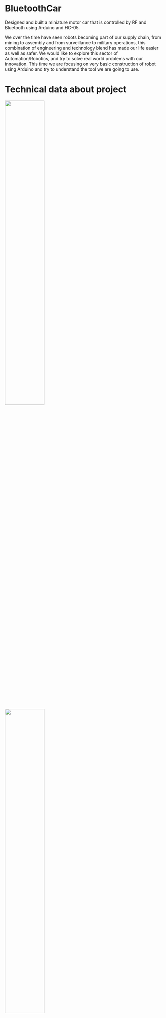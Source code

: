 # BluetoothCar
Designed and built a miniature motor car that is controlled by RF and Bluetooth using Arduino and HC-05.

We over the time have seen robots becoming part of our supply chain, from mining to assembly and from surveillance to military operations, this combination of engineering and technology blend has made our life easier as well as safer. We would like to explore this sector of Automation/Robotics, and try to solve real world problems with our innovation. This time we are focusing on very basic construction of robot using Arduino and try to understand the tool we are going to use.

# Technical data about project


<img src="https://github.com/Rahul-Cheruku/BluetoothCar/assets/77064752/e8632469-7876-42f1-b261-ad96942c108d" width="50%">
<img src="https://github.com/Rahul-Cheruku/BluetoothCar/assets/77064752/59c2222e-dbae-4f0c-9f44-1789a0a30983" width="50%">


(Source: https://play.google.com/store/apps/details?id=braulio.calle.bluetoothRCcontroller) 

(Source: https://www.youtube.com/watch?v=Q36NbjPMV5k&t=29s&ab_channel=DIYBuilder) 





![image](https://github.com/Rahul-Cheruku/BluetoothCar/assets/77064752/dab0f62c-c23b-455f-8e53-b3bc1c2a6271)


